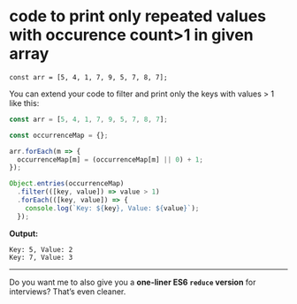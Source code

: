 # code to print only repeated values with occurence count>1 in given array
`const arr = [5, 4, 1, 7, 9, 5, 7, 8, 7];`

You can extend your code to filter and print only the keys with values > 1 like this:

```js
const arr = [5, 4, 1, 7, 9, 5, 7, 8, 7];

const occurrenceMap = {};

arr.forEach(m => {
  occurrenceMap[m] = (occurrenceMap[m] || 0) + 1;
});

Object.entries(occurrenceMap)
  .filter(([key, value]) => value > 1)
  .forEach(([key, value]) => {
    console.log(`Key: ${key}, Value: ${value}`);
  });
```

**Output:**

```
Key: 5, Value: 2
Key: 7, Value: 3
```

---

Do you want me to also give you a **one-liner ES6 `reduce` version** for interviews? That’s even cleaner.
